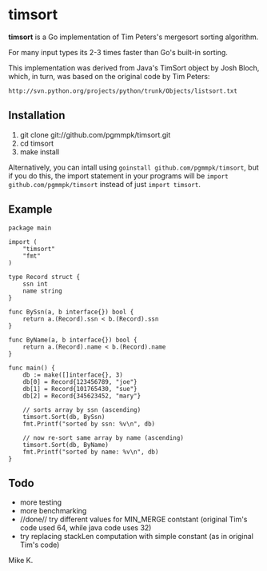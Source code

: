 # timsort

**timsort** is a Go implementation of Tim Peters's mergesort
sorting algorithm.

For many input types its 2-3 times faster than Go's built-in sorting.

This implementation was derived from Java's TimSort object by Josh Bloch,
which, in turn, was based on the original code by Tim Peters:

	http://svn.python.org/projects/python/trunk/Objects/listsort.txt


## Installation

1. git clone git://github.com/pgmmpk/timsort.git
2. cd timsort
3. make install

Alternatively, you can intall using `goinstall github.com/pgmmpk/timsort`, but
if you do this, the import statement in your programs will be `import github.com/pgmmpk/timsort` instead of just `import timsort`.

## Example

	package main

	import (
		"timsort"
		"fmt"
	)

	type Record struct {
		ssn int
		name string
	}

	func BySsn(a, b interface{}) bool {
		return a.(Record).ssn < b.(Record).ssn
	}

	func ByName(a, b interface{}) bool {
		return a.(Record).name < b.(Record).name
	}

	func main() {
		db := make([]interface{}, 3)
		db[0] = Record{123456789, "joe"}
		db[1] = Record{101765430, "sue"}
		db[2] = Record{345623452, "mary"}

		// sorts array by ssn (ascending)
		timsort.Sort(db, BySsn)
		fmt.Printf("sorted by ssn: %v\n", db)

		// now re-sort same array by name (ascending)
		timsort.Sort(db, ByName)
		fmt.Printf("sorted by name: %v\n", db)
	}

## Todo

* more testing
* more benchmarking
* //done// try different values for MIN_MERGE contstant (original Tim's code used 64, while java code uses 32)
* try replacing stackLen computation with simple constant (as in original Tim's code)

Mike K.

